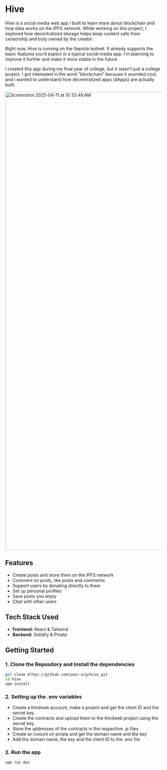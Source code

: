 # Hive

Hive is a social media web app I built to learn more about blockchain and how data works on the IPFS network. While working on this project, I explored how decentralized storage helps keep content safe from censorship and truly owned by the creator.

Right now, Hive is running on the Sepolia testnet. It already supports the basic features you’d expect in a typical social media app. I'm planning to improve it further and make it more stable in the future.

I created this app during my final year of college, but it wasn’t just a college project. I got interested in the word “blockchain” because it sounded cool, and I wanted to understand how decentralized apps (dApps) are actually built.

<img width="1470" alt="Screenshot 2025-04-11 at 10 33 49 AM" src="https://github.com/user-attachments/assets/e1bdf9ef-0605-4bf9-b440-396918f48b62" />


##  Features

- Create posts and store them on the IPFS network
- Comment on posts, like posts and comments
- Support users by donating directly to them
- Set up personal profiles
- Save posts you enjoy
- Chat with other users


## Tech Stack Used

- **Frontend:** React & Tailwind
- **Backend:** Solidity & Pinata


## Getting Started

### 1. Clone the Repository and Install the dependencies

```bash
git clone https://github.com/your-org/hive.git
cd hive
npm install
```

### 2. Setting up the .env variables
- Create a thirdweb account, make a project and get the client ID and the secret key.
- Create the contracts and upload them to the thirdweb project using the secret key.
- Store the addresses of the contracts in the respective .js files
- Create an coount on pinata and get the domain name and the key
- Add the domain name, the key and the client ID to the .env file 

### 2. Run the app
```bash
npm run dev
```

